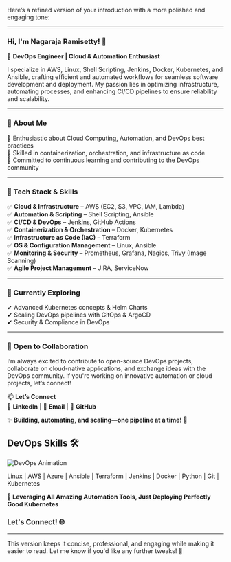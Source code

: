Here’s a refined version of your introduction with a more polished and engaging tone:  

---

### **Hi, I'm Nagaraja Ramisetty! 👋**  

🚀 **DevOps Engineer | Cloud & Automation Enthusiast**  

I specialize in AWS, Linux, Shell Scripting, Jenkins, Docker, Kubernetes, and Ansible, crafting efficient and automated workflows for seamless software development and deployment. My passion lies in optimizing infrastructure, automating processes, and enhancing CI/CD pipelines to ensure reliability and scalability.  

---

### **🌟 About Me**  

🔹 Enthusiastic about Cloud Computing, Automation, and DevOps best practices  
🔹 Skilled in containerization, orchestration, and infrastructure as code  
🔹 Committed to continuous learning and contributing to the DevOps community  

---

### **🚀 Tech Stack & Skills**  

✅ **Cloud & Infrastructure** – AWS (EC2, S3, VPC, IAM, Lambda)  
✅ **Automation & Scripting** – Shell Scripting, Ansible  
✅ **CI/CD & DevOps** – Jenkins, GitHub Actions  
✅ **Containerization & Orchestration** – Docker, Kubernetes  
✅ **Infrastructure as Code (IaC)** – Terraform  
✅ **OS & Configuration Management** – Linux, Ansible  
✅ **Monitoring & Security** – Prometheus, Grafana, Nagios, Trivy (Image Scanning)  
✅ **Agile Project Management** – JIRA, ServiceNow  

---

### **📌 Currently Exploring**  

✔ Advanced Kubernetes concepts & Helm Charts  
✔ Scaling DevOps pipelines with GitOps & ArgoCD  
✔ Security & Compliance in DevOps  

---

### **🤝 Open to Collaboration**  

I’m always excited to contribute to open-source DevOps projects, collaborate on cloud-native applications, and exchange ideas with the DevOps community. If you're working on innovative automation or cloud projects, let’s connect!  

📫 **Let’s Connect**  
💼 **LinkedIn** | 📧 **Email** | 🚀 **GitHub**  

✨ **Building, automating, and scaling—one pipeline at a time!** 🚀  

## DevOps Skills 🛠️
![DevOps Animation](https://github.com/nagarajarnr/nagarajarnr/blob/main/assets/devops-snake.gif)

Linux | AWS | Azure | Ansible | Terraform | Jenkins | Docker | Python | Git | Kubernetes  

**🐍 Leveraging All Amazing Automation Tools, Just Deploying Perfectly Good Kubernetes**  

### Let's Connect! 🌐  
---

This version keeps it concise, professional, and engaging while making it easier to read. Let me know if you'd like any further tweaks! 🚀
